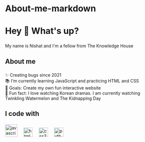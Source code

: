 # About-me-markdown

<h1 align="left">Hey 👋 What's up?</h1>

###

<p align="left">My name is Nishat and I'm a fellow from The Knowledge House</p>

###

<h2 align="left">About me</h2>

###

<p align="left">✨ Creating bugs since 2021<br>📚 I'm currently learning JavaScript and practicing HTML and CSS<br>🎯 Goals: Create my own fun interactive website<br>🎲 Fun fact: I love watching Korean dramas. I am currently watching Twinkling Watermelon and The Kidnapping Day</p>

###

<h2 align="left">I code with</h2>

###

<div align="left">
  <img src="https://cdn.jsdelivr.net/gh/devicons/devicon/icons/javascript/javascript-original.svg" height="40" alt="javascript logo"  />
  <img width="12" />
  <img src="https://cdn.jsdelivr.net/gh/devicons/devicon/icons/html5/html5-original.svg" height="30" alt="html5 logo"  />
  <img width="12" />
  <img src="https://cdn.jsdelivr.net/gh/devicons/devicon/icons/css3/css3-original.svg" height="30" alt="css3 logo"  />
  <img width="12" />
  <img src="https://cdn.jsdelivr.net/gh/devicons/devicon/icons/python/python-original.svg" height="30" alt="python logo"  />
</div>

###